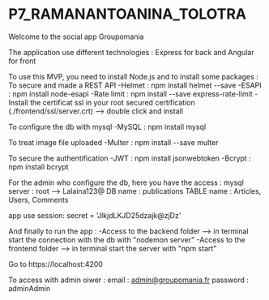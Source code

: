 # P7_RAMANANTOANINA_TOLOTRA

Welcome to the social app Groupomania

The application use different technologies : Express for back and Angular for front

To use this MVP, you need to install Node.js and to install some packages :
To secure and made a REST API
-Helmet : npm install helmet --save
-ESAPI : npm install node-esapi
-Rate limit : npm install --save express-rate-limit
-Install the certificat ssl in your root secured certification (./frontend/ssl/server.crt) --> double click and install

To configure the db with mysql
-MySQL : npm install mysql

To treat image file uploaded
-Multer : npm install --save multer

To secure the authentification
-JWT : npm install jsonwebtoken
-Bcrypt : npm install bcrypt


For the admin who configure the db, here you have the access :
mysql server : root --> Lalaina123@
DB name : publications
TABLE name : Articles, Users, Comments

app use session: secret = 'JlkjdLKJD25dzajk@zjDz'

And finally to run the app :
-Access to the backend folder --> in terminal start the connection with the db with "nodemon server"
-Access to the frontend folder --> in terminal start the server with "npm start"

Go to https://localhost:4200

To access with admin oiwer : email : admin@groupomania.fr 
                             password : adminAdmin
